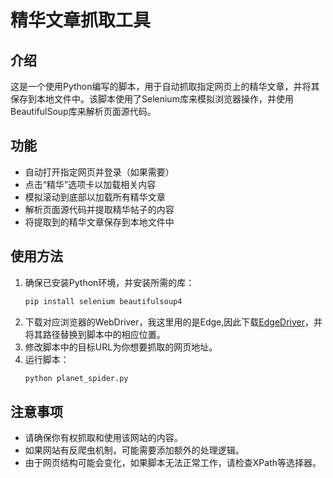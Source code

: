 # 精华文章抓取工具

## 介绍
这是一个使用Python编写的脚本，用于自动抓取指定网页上的精华文章，并将其保存到本地文件中。该脚本使用了Selenium库来模拟浏览器操作，并使用BeautifulSoup库来解析页面源代码。

## 功能
- 自动打开指定网页并登录（如果需要）
- 点击“精华”选项卡以加载相关内容
- 模拟滚动到底部以加载所有精华文章
- 解析页面源代码并提取精华帖子的内容
- 将提取到的精华文章保存到本地文件中

## 使用方法
1. 确保已安装Python环境，并安装所需的库：
    ```bash
    pip install selenium beautifulsoup4
    ```
2. 下载对应浏览器的WebDriver，我这里用的是Edge,因此下载[EdgeDriver](https://developer.microsoft.com/en-us/microsoft-edge/tools/webdriver/?form=MA13LH)，并将其路径替换到脚本中的相应位置。
3. 修改脚本中的目标URL为你想要抓取的网页地址。
4. 运行脚本：
    ```bash
    python planet_spider.py
    ```

## 注意事项
- 请确保你有权抓取和使用该网站的内容。
- 如果网站有反爬虫机制，可能需要添加额外的处理逻辑。
- 由于网页结构可能会变化，如果脚本无法正常工作，请检查XPath等选择器。